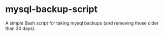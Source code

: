 # mysql-backup-script
A simple Bash script for taking mysql backups (and removing those older than 30 days).
